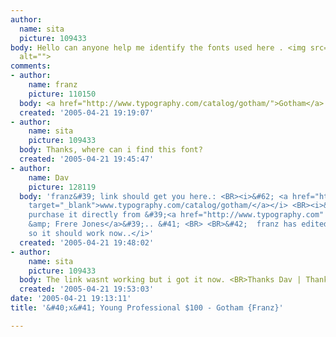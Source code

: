 ```yaml
---
author:
  name: sita
  picture: 109433
body: Hello can anyone help me identify the fonts used here . <img src="http://www.typophile.com/forums/messages/83/70459.jpg"
  alt="">
comments:
- author:
    name: franz
    picture: 110150
  body: <a href="http://www.typography.com/catalog/gotham/">Gotham</a>
  created: '2005-04-21 19:19:07'
- author:
    name: sita
    picture: 109433
  body: Thanks, where can i find this font?
  created: '2005-04-21 19:45:47'
- author:
    name: Dav
    picture: 128119
  body: 'franz&#39; link should get you here.: <BR><i>&#62; <a href="http://www.typography.com/catalog/gotham/"
    target="_blank">www.typography.com/catalog/gotham/</a></i> <BR><i>&#40; You may
    purchase it directly from &#39;<a href="http://www.typography.com" target="_blank">Hoefler
    &amp; Frere Jones</a>&#39;.. &#41; <BR> <BR>&#42;  franz has edited his link,
    so it should work now..</i>'
  created: '2005-04-21 19:48:02'
- author:
    name: sita
    picture: 109433
  body: The link wasnt working but i got it now. <BR>Thanks Dav | Thanks franz
  created: '2005-04-21 19:53:03'
date: '2005-04-21 19:13:11'
title: '&#40;x&#41; Young Professional $100 - Gotham {Franz}'

---
```

